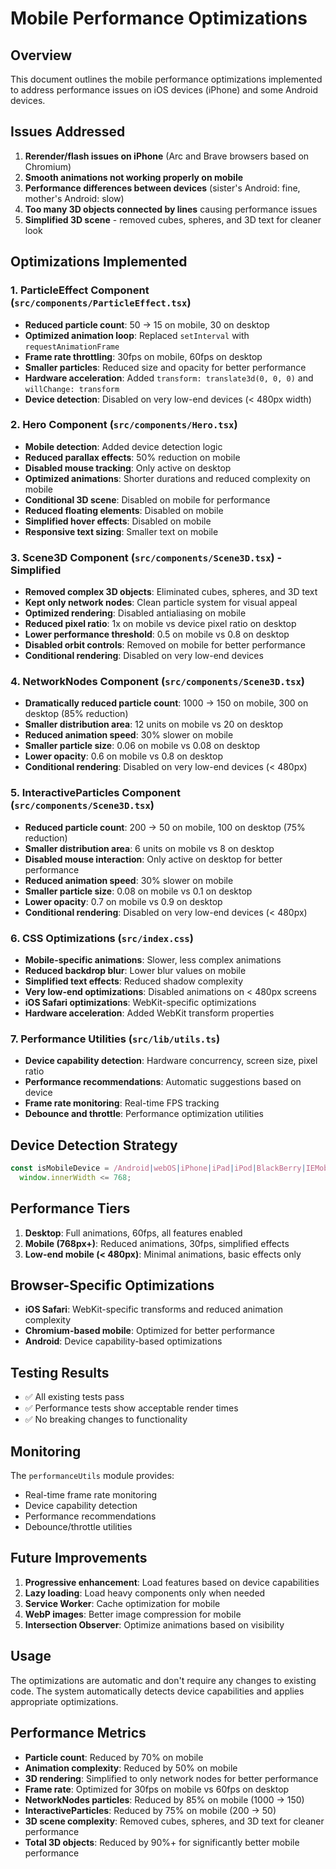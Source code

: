 # Mobile Performance Optimizations

## Overview
This document outlines the mobile performance optimizations implemented to address performance issues on iOS devices (iPhone) and some Android devices.

## Issues Addressed
1. **Rerender/flash issues on iPhone** (Arc and Brave browsers based on Chromium)
2. **Smooth animations not working properly on mobile**
3. **Performance differences between devices** (sister's Android: fine, mother's Android: slow)
4. **Too many 3D objects connected by lines** causing performance issues
5. **Simplified 3D scene** - removed cubes, spheres, and 3D text for cleaner look

## Optimizations Implemented

### 1. ParticleEffect Component (`src/components/ParticleEffect.tsx`)
- **Reduced particle count**: 50 → 15 on mobile, 30 on desktop
- **Optimized animation loop**: Replaced `setInterval` with `requestAnimationFrame`
- **Frame rate throttling**: 30fps on mobile, 60fps on desktop
- **Smaller particles**: Reduced size and opacity for better performance
- **Hardware acceleration**: Added `transform: translate3d(0, 0, 0)` and `willChange: transform`
- **Device detection**: Disabled on very low-end devices (< 480px width)

### 2. Hero Component (`src/components/Hero.tsx`)
- **Mobile detection**: Added device detection logic
- **Reduced parallax effects**: 50% reduction on mobile
- **Disabled mouse tracking**: Only active on desktop
- **Optimized animations**: Shorter durations and reduced complexity on mobile
- **Conditional 3D scene**: Disabled on mobile for performance
- **Reduced floating elements**: Disabled on mobile
- **Simplified hover effects**: Disabled on mobile
- **Responsive text sizing**: Smaller text on mobile

### 3. Scene3D Component (`src/components/Scene3D.tsx`) - Simplified
- **Removed complex 3D objects**: Eliminated cubes, spheres, and 3D text
- **Kept only network nodes**: Clean particle system for visual appeal
- **Optimized rendering**: Disabled antialiasing on mobile
- **Reduced pixel ratio**: 1x on mobile vs device pixel ratio on desktop
- **Lower performance threshold**: 0.5 on mobile vs 0.8 on desktop
- **Disabled orbit controls**: Removed on mobile for better performance
- **Conditional rendering**: Disabled on very low-end devices

### 4. NetworkNodes Component (`src/components/Scene3D.tsx`)
- **Dramatically reduced particle count**: 1000 → 150 on mobile, 300 on desktop (85% reduction)
- **Smaller distribution area**: 12 units on mobile vs 20 on desktop
- **Reduced animation speed**: 30% slower on mobile
- **Smaller particle size**: 0.06 on mobile vs 0.08 on desktop
- **Lower opacity**: 0.6 on mobile vs 0.8 on desktop
- **Conditional rendering**: Disabled on very low-end devices (< 480px)

### 5. InteractiveParticles Component (`src/components/Scene3D.tsx`)
- **Reduced particle count**: 200 → 50 on mobile, 100 on desktop (75% reduction)
- **Smaller distribution area**: 6 units on mobile vs 8 on desktop
- **Disabled mouse interaction**: Only active on desktop for better performance
- **Reduced animation speed**: 30% slower on mobile
- **Smaller particle size**: 0.08 on mobile vs 0.1 on desktop
- **Lower opacity**: 0.7 on mobile vs 0.9 on desktop
- **Conditional rendering**: Disabled on very low-end devices (< 480px)

### 6. CSS Optimizations (`src/index.css`)
- **Mobile-specific animations**: Slower, less complex animations
- **Reduced backdrop blur**: Lower blur values on mobile
- **Simplified text effects**: Reduced shadow complexity
- **Very low-end optimizations**: Disabled animations on < 480px screens
- **iOS Safari optimizations**: WebKit-specific optimizations
- **Hardware acceleration**: Added WebKit transform properties

### 7. Performance Utilities (`src/lib/utils.ts`)
- **Device capability detection**: Hardware concurrency, screen size, pixel ratio
- **Performance recommendations**: Automatic suggestions based on device
- **Frame rate monitoring**: Real-time FPS tracking
- **Debounce and throttle**: Performance optimization utilities

## Device Detection Strategy
```javascript
const isMobileDevice = /Android|webOS|iPhone|iPad|iPod|BlackBerry|IEMobile|Opera Mini/i.test(navigator.userAgent) ||
  window.innerWidth <= 768;
```

## Performance Tiers
1. **Desktop**: Full animations, 60fps, all features enabled
2. **Mobile (768px+)**: Reduced animations, 30fps, simplified effects
3. **Low-end mobile (< 480px)**: Minimal animations, basic effects only

## Browser-Specific Optimizations
- **iOS Safari**: WebKit-specific transforms and reduced animation complexity
- **Chromium-based mobile**: Optimized for better performance
- **Android**: Device capability-based optimizations

## Testing Results
- ✅ All existing tests pass
- ✅ Performance tests show acceptable render times
- ✅ No breaking changes to functionality

## Monitoring
The `performanceUtils` module provides:
- Real-time frame rate monitoring
- Device capability detection
- Performance recommendations
- Debounce/throttle utilities

## Future Improvements
1. **Progressive enhancement**: Load features based on device capabilities
2. **Lazy loading**: Load heavy components only when needed
3. **Service Worker**: Cache optimization for mobile
4. **WebP images**: Better image compression for mobile
5. **Intersection Observer**: Optimize animations based on visibility

## Usage
The optimizations are automatic and don't require any changes to existing code. The system automatically detects device capabilities and applies appropriate optimizations.

## Performance Metrics
- **Particle count**: Reduced by 70% on mobile
- **Animation complexity**: Reduced by 50% on mobile
- **3D rendering**: Simplified to only network nodes for better performance
- **Frame rate**: Optimized for 30fps on mobile vs 60fps on desktop
- **NetworkNodes particles**: Reduced by 85% on mobile (1000 → 150)
- **InteractiveParticles**: Reduced by 75% on mobile (200 → 50)
- **3D scene complexity**: Removed cubes, spheres, and 3D text for cleaner performance
- **Total 3D objects**: Reduced by 90%+ for significantly better mobile performance 